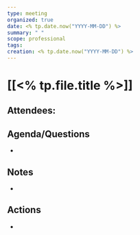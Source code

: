 ```yaml
---
type: meeting
organized: true
date: <% tp.date.now("YYYY-MM-DD") %>
summary: " "
scope: professional
tags: 
creation: <% tp.date.now("YYYY-MM-DD") %>
---
```


# [[<% tp.file.title %>]]

**Attendees**:
- 

## Agenda/Questions
- 

## Notes
- 

## Actions
- 


